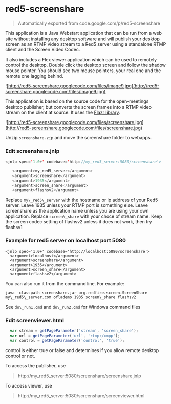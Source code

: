# red5-screenshare

> Automatically exported from code.google.com/p/red5-screenshare

This application is a Java Webstart application that can be run from a web site without installing any desktop software and will publish your desktop screen as an RTMP video stream to a Red5 server using a standalone RTMP client and the Screen Video Codec.

It also includes a Flex viewer application which can be used to remotely control the desktop. Double click the desktop screen and follow the shadow mouse pointer. You should see two mouse pointers, your real one and the remote one lagging behind.

![http://red5-screenshare.googlecode.com/files/Image9.jpg](http://red5-screenshare.googlecode.com/files/Image9.jpg)

This application is based on the source code for the open-meetings desktop publisher, but converts the screen frames into a RTMP video stream on the client at source. It uses the [Flazr library](http://www.flazr.com/).

![http://red5-screenshare.googlecode.com/files/screenshare.jpg](http://red5-screenshare.googlecode.com/files/screenshare.jpg)

Unzip `screenshare.zip` and move the screenshare folder to webapps.

### Edit screenshare.jnlp
```java
<jnlp spec='1.0+' codebase='http://my_red5_server:5080/screenshare'>

   <argument>my_red5_server</argument>
   <argument>screenshare</argument>
   <argument>1935</argument>
   <argument>screen_share</argument>
   <argument>flashsv2</argument>

```

Replace `my\_red5\_server` with the hostname or ip address of your Red5 server.
Leave 1935 unless your RTMP port is something else.
Leave screenshare as the application name unless you are using your own application.
Replace `screen\_share` with your choce of stream name.
Keep the screen codec setting of flashsv2 unless it does not work, then try flashsv1

### Example for red5 server on localhost port 5080

```
<jnlp spec='1.0+' codebase='http://localhost:5080/screenshare'>
  <argument>localhost</argument>
  <argument>screenshare</argument>
  <argument>1935</argument>
  <argument>screen_share</argument>
  <argument>flashsv2</argument>
```

You can also run it from the command line. For example:

```java -classpath screenshare.jar org.redfire.screen.ScreenShare my\_red5\_server.com oflademo 1935 screen\_share flashsv2```

See `do\_run1.cmd` and `do\_run2.cmd` for Windows command files

### Edit screenviewer.html
```js
  var stream = getPageParameter('stream', 'screen_share');
  var url = getPageParameter('url', 'rtmp:/xmpp');
  var control = getPageParameter('control', 'true');
```

control is either true or false and determines if you allow remote desktop control or not.

To access the publisher, use

> http://my_red5_server:5080/screenshare/screenshare.jnlp

To access viewer, use

> http://my_red5_server:5080/screenshare/screenviewer.html
